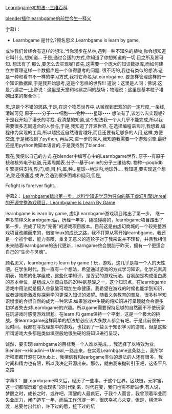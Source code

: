 [Learnbgame初想法--三维百科](https://www.bilibili.com/video/BV1Yb411j7EF)


[blender插件learnbgame的前世今生--释义](https://www.bilibili.com/video/BV1e4411W7Ts)

字幕1：

*	Learnbgame 是什么?顾名思义,Learnbgame is learn by game,

或许我们曾经会有这样的想法.当你漫步在丛林,遇到一种不知名的植物,你会想知道它叫什么,想知道...
于是,通过合适的方式,你知道了你想知道的一切.目之所及皆可知.
想法有了,那么,要怎么去实现呢?首先,这需要一个庞大的知识数据库,而如何建立并管理这样一个数据库是一个值得思考的问题.
很不巧的,我也有类似的想法.这是一种和看书不一样的学习方式,我将它命名为Learnbgame.
要怎样管理这样的一个知识数据库,于是我开始思考,这是个怎样的世界!!!
道说：这里是人间；佛说:这是六道之一;上帝说：这里是天堂和地狱之间的战场；物理说：这里是基本粒子堆砌出来的聚合体；

恩,这是个不错的思路,于是,在这个物质世界中,从微观到宏观的的一定尺度,一条线,清晰可见
原子----分子----细胞----物种----星球----
想法有了,该怎么去实现呢?于是我开始了漫长的寻找,
我清楚的知道,这个想法我一个人几乎不能完成,所以我需要很多志同道合的人参与,于是,我知道了开源世界, 
在选择编程语言时,我想着,编程作为实现的工具,所以越接近自然语言越好,而且还要有足够多的人用,这样,方便交流,于是我找到了python,
再后来,进一步的深入,我知道我需要一个游戏引擎,最好还是用python做脚本语言的,于是我找到了blender.

现在,我便以自己的方式,在blender中编写心中的Learnbgame世界.
原子--有原子核和核外电子轨道,元素周期表.分子--基于smile的分子三维结构.
物种--poqbdb引擎提供支持,界,门,纲,目,科,属,种...星球--地球内,地球外....
我知道,要实现这个想法,路还很遥远,或许,会遇到很多困难和疑问,但是,

Fofight is forerver fight...



字幕2：
[Learnbgame踏出第一步，以科学知识学习为导向的基于虚幻引擎Unreal的开源完整游戏项目，Learnbgame is Learn By Game](https://www.bilibili.com/video/BV1kf4y1q7Mp)

learnbgame is learn by game,
虚幻Learnbgame游戏项目踏出了第一步，
继一年多前释义learnbgame后，历经一年多，磕磕碰碰的，learnbgame项目踏出了第一步，完成了较为"完善"的游戏项目版本。目前这是由虚幻商城的一个较完整游戏项目改编而来的，借鉴linux的成长之路，我不打算从零开始learnbgame。我还是一个初学者，能力有限，重复无意义的造轮子对于我来说并不理智，并且我相信未来随着learnbgame的迭代更新，learngame终会脱胎于昨天，拥有一个更适合自己的“生命与灵魂”。

顾名思义，learnbgame is learn by game！玩，游戏，这几乎是每一个人的天性吧。在学生时代，我一直有一个想法，希望通过游戏的方式学习知识。化学元素周期表，物质的化学组成，这些化学知识，是妥妥的游戏玩法。谷氨酸是构成蛋白质的基本单位，是组成人体蛋白质的20种氨基酸之一，这个知识点，在learnbgame游戏中用法就是摄入谷氨酸可增加生命健康。我希望在游戏的时候也能学到知识，或者游戏能激发你探索学习更深入知识的渴望。随着义务教育的普及，很多科学知识慢慢的会很自然的成为一种常识.如果游戏中生硬的将知识进行呈现就会令很多初学者失去对Learnbgame的兴趣。所以game需要保持足够的自然而不不使玩家在玩游戏时感觉游戏很尬。在learn 和 game保持一个平衡，这是一个极大的挑战。像learnbgame这样简单的想法想必应该大多数人都会有吧。于是此前很长一段时间，我都在寻找理想中的游戏，也找到了一些关于知识学习的游戏，但是这些所谓游戏大多都是类似填空般地很生硬的将知识进行呈现，

诚然，要实现learnbgame的目标我一个人难以完成，，我选择了以特效为业，Blender——>Houdini——>Unreal,一路走来，在实现Learnbgame这条路上，我所学所积累都开源在Github上，我相信有和learbgame类似的想法的人还有很多，我时间和精力也有限，所以我决定开源出来。那么，就由我来抛砖引玉吧，这条平凡之路


字幕3：
自Learnbgame释义后，经历了一些事，于这个世界，区块链，元宇宙，这一切都昭示着”虚拟现实“的时代到来，时代在变，我们也需不断进步,有人说，梦醒之时，成长之时，或许吧，清醒的人最疯狂，于我个人而言，我曾顶着毕业而失业压力，闭门造车一年，而后工作沉淀一年，很庆幸初心未变，但是，横流争渡，总要付出代价，许下过的愿，挖下过的坑
